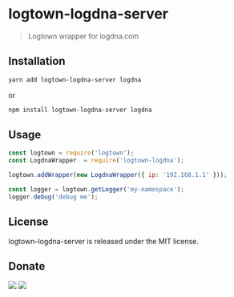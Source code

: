# logtown-logdna-server

> Logtown wrapper for logdna.com 

## Installation

```bash
yarn add logtown-logdna-server logdna
```

or 

```bash
npm install logtown-logdna-server logdna
```

## Usage

```javascript
const logtown = require('logtown');
const LogdnaWrapper  = require('logtown-logdna');

logtown.addWrapper(new LogdnaWrapper({ ip: '192.168.1.1' }));

const logger = logtown.getLogger('my-namespace');
logger.debug('debug me');
```

## License

logtown-logdna-server is released under the MIT license.

## Donate

[![](https://img.shields.io/badge/patreon-donate-yellow.svg)](https://www.patreon.com/red_rabbit)
[![](https://img.shields.io/badge/flattr-donate-yellow.svg)](https://flattr.com/profile/red_rabbit)

